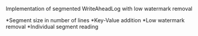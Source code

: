 Implementation of segmented WriteAheadLog with low watermark removal

*Segment size in number of lines
*Key-Value addition
*Low watermark removal
*Individual segment reading